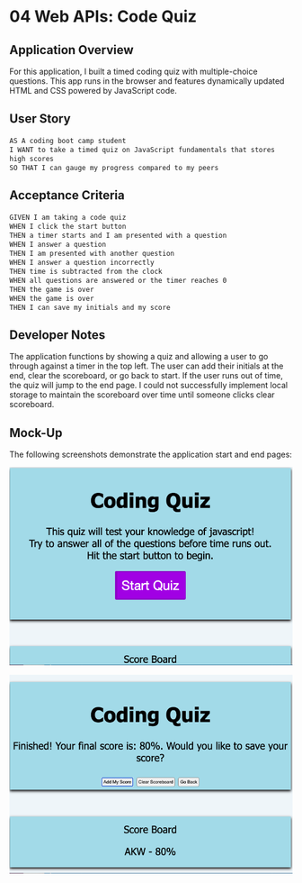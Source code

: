 # 04 Web APIs: Code Quiz

## Application Overview

For this application, I built a timed coding quiz with multiple-choice questions. This app runs in the browser and features dynamically updated HTML and CSS powered by JavaScript code. 

## User Story

```
AS A coding boot camp student
I WANT to take a timed quiz on JavaScript fundamentals that stores high scores
SO THAT I can gauge my progress compared to my peers
```

## Acceptance Criteria

```
GIVEN I am taking a code quiz
WHEN I click the start button
THEN a timer starts and I am presented with a question
WHEN I answer a question
THEN I am presented with another question
WHEN I answer a question incorrectly
THEN time is subtracted from the clock
WHEN all questions are answered or the timer reaches 0
THEN the game is over
WHEN the game is over
THEN I can save my initials and my score
```

## Developer Notes
The application functions by showing a quiz and allowing a user to go through against a timer in the top left. The user can add their initials at the end, clear the scoreboard, or go back to start. If the user runs out of time, the quiz will jump to the end page. I could not successfully implement local storage to maintain the scoreboard over time until someone clicks clear scoreboard. 

## Mock-Up

The following screenshots demonstrate the application start and end pages:

![A user clicks through an interactive coding quiz](./Assets/codingquiz-start.png) 

![A user enters initials to save the high score before resetting and starting over.](./Assets/codingquiz-end.png)